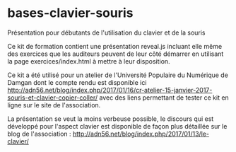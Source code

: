 # bases-clavier-souris
Présentation pour débutants de l'utilisation du clavier et de la souris

Ce kit de formation contient une présentation reveal.js incluant elle même des exercices que les auditeurs peuvent de leur côté démarrer en utilisant la page exercices/index.html à mettre à leur disposition.

Ce kit a été utilisé pour un atelier de l'Université Populaire du Numérique de Damgan dont le compte rendu est disponible ici http://adn56.net/blog/index.php/2017/01/16/cr-atelier-15-janvier-2017-souris-et-clavier-copier-coller/ avec des liens permettant de tester ce kit en ligne sur le site de l'association.

La présentation se veut la moins verbeuse possible, le discours qui est développé pour l'aspect clavier est disponible de façon plus détaillée sur le blog de l'association : http://adn56.net/blog/index.php/2017/01/13/le-clavier/
